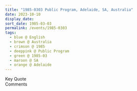 ```yaml
---
title: "1985-0303 Public Program, Adelaide, SA, Australia"
date: 2023-10-10
display_date: 
sort_date: 1985-03-03
permalink: /events/1985-0303
tags:
  - blue @ English
  - brown @ Australia
  - crimson @ 1985
  - deeppink @ Public Program
  - green @ 1985-03
  - maroon @ SA
  - orange @ Adelaide
---
```


<wave-list>
  <list-title color="green" width="75">Key Quote</list-title>
  <list-item color="BlanchedAlmond"  width="200"></list-item>
  <list-item color="Lavender"></list-item>
  <list-item color="BlanchedAlmond"></list-item>
</wave-list>

<br>

<wave-list>
  <list-title color="green" width="75">Comments</list-title>
  <list-item color="BlanchedAlmond"  width="200"></list-item>
  <list-item color="Lavender"></list-item>
  <list-item color="BlanchedAlmond"></list-item>
</wave-list>